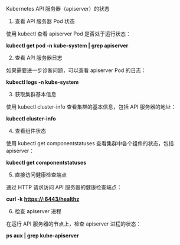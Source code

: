 Kubernetes API 服务器（apiserver）的状态

 

1. 查看 API 服务器 Pod 状态

使用 kubectl 查看 apiserver Pod 是否处于运行状态：

**kubectl get pod -n kube-system | grep apiserver**

2. 查看 API 服务器日志

如果需要进一步诊断问题，可以查看 apiserver Pod 的日志：

**kubectl logs -n kube-system <apiserver-pod-name>**

3. 获取集群基本信息

使用 kubectl cluster-info 查看集群的基本信息，包括 API 服务器的地址：

**kubectl cluster-info**

4. 查看组件状态

使用 kubectl get componentstatuses 查看集群中各个组件的状态，包括 apiserver：

**kubectl get componentstatuses**

5. 直接访问健康检查端点

通过 HTTP 请求访问 API 服务器的健康检查端点：

 

**curl -k** [**https://:6443/healthz**](https://:6443/healthz)

6. 检查 apiserver 进程

在运行 API 服务器的节点上，检查 apiserver 进程的状态：

**ps aux | grep kube-apiserver**